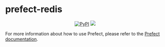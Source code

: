 # prefect-redis

<p align="center">
    <a href="https://pypi.python.org/pypi/prefect-redis/" alt="PyPI version">
        <img alt="PyPI" src="https://img.shields.io/pypi/v/prefect-redis?color=0052FF&labelColor=090422"></a>
    <a href="https://pepy.tech/badge/prefect-redis/" alt="Downloads">
        <img src="https://img.shields.io/pypi/dm/prefect-redis?color=0052FF&labelColor=090422" /></a>
</p>

For more information about how to use Prefect, please refer to the [Prefect documentation](https://docs.prefect.io/).
